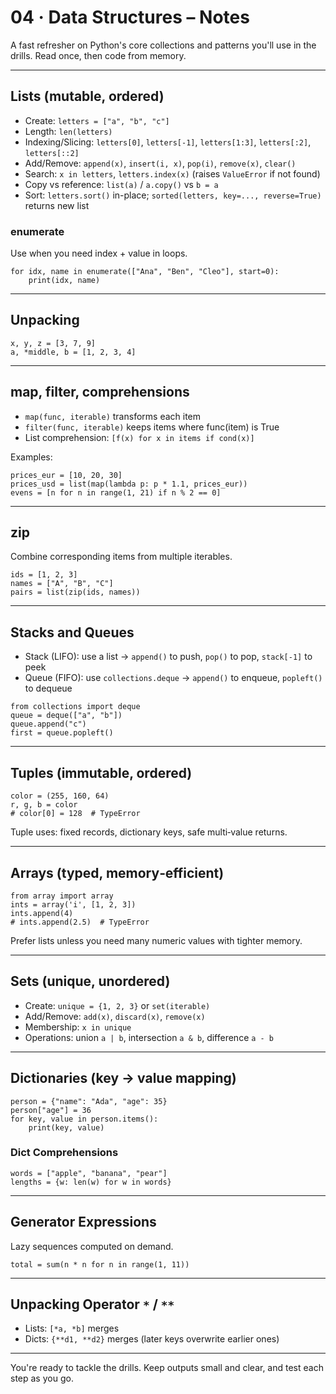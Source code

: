 # 04 · Data Structures – Notes

A fast refresher on Python's core collections and patterns you'll use in the drills. Read once, then code from memory.

---

## Lists (mutable, ordered)

- Create: `letters = ["a", "b", "c"]`
- Length: `len(letters)`
- Indexing/Slicing: `letters[0]`, `letters[-1]`, `letters[1:3]`, `letters[:2]`, `letters[::2]`
- Add/Remove: `append(x)`, `insert(i, x)`, `pop(i)`, `remove(x)`, `clear()`
- Search: `x in letters`, `letters.index(x)` (raises `ValueError` if not found)
- Copy vs reference: `list(a)` / `a.copy()` vs `b = a`
- Sort: `letters.sort()` in-place; `sorted(letters, key=..., reverse=True)` returns new list

### enumerate

Use when you need index + value in loops.

```
for idx, name in enumerate(["Ana", "Ben", "Cleo"], start=0):
    print(idx, name)
```

---

## Unpacking

```
x, y, z = [3, 7, 9]
a, *middle, b = [1, 2, 3, 4]
```

---

## map, filter, comprehensions

- `map(func, iterable)` transforms each item
- `filter(func, iterable)` keeps items where func(item) is True
- List comprehension: `[f(x) for x in items if cond(x)]`

Examples:

```
prices_eur = [10, 20, 30]
prices_usd = list(map(lambda p: p * 1.1, prices_eur))
evens = [n for n in range(1, 21) if n % 2 == 0]
```

---

## zip

Combine corresponding items from multiple iterables.

```
ids = [1, 2, 3]
names = ["A", "B", "C"]
pairs = list(zip(ids, names))
```

---

## Stacks and Queues

- Stack (LIFO): use a list → `append()` to push, `pop()` to pop, `stack[-1]` to peek
- Queue (FIFO): use `collections.deque` → `append()` to enqueue, `popleft()` to dequeue

```
from collections import deque
queue = deque(["a", "b"])
queue.append("c")
first = queue.popleft()
```

---

## Tuples (immutable, ordered)

```
color = (255, 160, 64)
r, g, b = color
# color[0] = 128  # TypeError
```

Tuple uses: fixed records, dictionary keys, safe multi‑value returns.

---

## Arrays (typed, memory‑efficient)

```
from array import array
ints = array('i', [1, 2, 3])
ints.append(4)
# ints.append(2.5)  # TypeError
```

Prefer lists unless you need many numeric values with tighter memory.

---

## Sets (unique, unordered)

- Create: `unique = {1, 2, 3}` or `set(iterable)`
- Add/Remove: `add(x)`, `discard(x)`, `remove(x)`
- Membership: `x in unique`
- Operations: union `a | b`, intersection `a & b`, difference `a - b`

---

## Dictionaries (key → value mapping)

```
person = {"name": "Ada", "age": 35}
person["age"] = 36
for key, value in person.items():
    print(key, value)
```

### Dict Comprehensions

```
words = ["apple", "banana", "pear"]
lengths = {w: len(w) for w in words}
```

---

## Generator Expressions

Lazy sequences computed on demand.

```
total = sum(n * n for n in range(1, 11))
```

---

## Unpacking Operator `*` / `**`

- Lists: `[*a, *b]` merges
- Dicts: `{**d1, **d2}` merges (later keys overwrite earlier ones)

---

You're ready to tackle the drills. Keep outputs small and clear, and test each step as you go.
